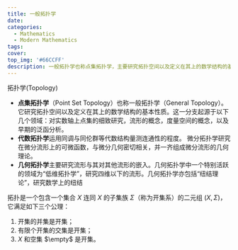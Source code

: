 ```yaml
---
title: 一般拓扑学
date: 
categories:
  - Mathematics
  - Modern Mathematics
tags:
cover:
top_img: '#66CCFF'
description: 一般拓扑学也称点集拓扑学，主要研究拓扑空间以及定义在其上的数学结构的基本性质
---
```


拓扑学(Topology)

- **点集拓扑学**（Point Set Topology）也称一般拓扑学（General Topology）。它研究拓扑空间以及定义在其上的数学结构的基本性质。这一分支起源于以下几个领域：对实数轴上点集的细致研究，流形的概念，度量空间的概念，以及早期的泛函分析。
- **代数拓扑学**运用同调与同伦群等代数结构量测连通性的程度。
  微分拓扑学研究在微分流形上的可微函数，与微分几何密切相关，并一齐组成微分流形的几何理论。
- **几何拓扑学**主要研究流形与其对其他流形的嵌入。几何拓扑学中一个特别活跃的领域为“低维拓扑学”，研究四维以下的流形。几何拓扑学亦包括“纽结理论”，研究数学上的纽结

拓扑是一个包含一个集合 $X$ 连同 $X$ 的子集族 $\Sigma$（称为开集系）的二元组 $(X,\Sigma)$，它满足如下三个公理：

1. 开集的并集是开集；
2. 有限个开集的交集是开集；
3. $X$ 和空集 $\empty$ 是开集。 